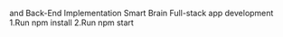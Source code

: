 and Back-End Implementation
Smart Brain Full-stack app development
    1.Run npm install
    2.Run npm start




